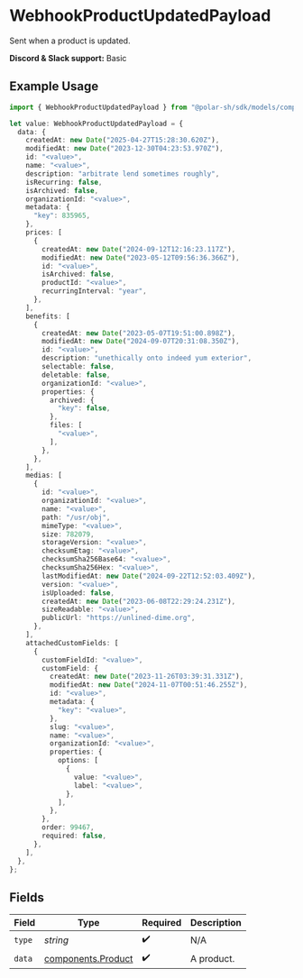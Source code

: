 # WebhookProductUpdatedPayload

Sent when a product is updated.

**Discord & Slack support:** Basic

## Example Usage

```typescript
import { WebhookProductUpdatedPayload } from "@polar-sh/sdk/models/components";

let value: WebhookProductUpdatedPayload = {
  data: {
    createdAt: new Date("2025-04-27T15:28:30.620Z"),
    modifiedAt: new Date("2023-12-30T04:23:53.970Z"),
    id: "<value>",
    name: "<value>",
    description: "arbitrate lend sometimes roughly",
    isRecurring: false,
    isArchived: false,
    organizationId: "<value>",
    metadata: {
      "key": 835965,
    },
    prices: [
      {
        createdAt: new Date("2024-09-12T12:16:23.117Z"),
        modifiedAt: new Date("2023-05-12T09:56:36.366Z"),
        id: "<value>",
        isArchived: false,
        productId: "<value>",
        recurringInterval: "year",
      },
    ],
    benefits: [
      {
        createdAt: new Date("2023-05-07T19:51:00.898Z"),
        modifiedAt: new Date("2024-09-07T20:31:08.350Z"),
        id: "<value>",
        description: "unethically onto indeed yum exterior",
        selectable: false,
        deletable: false,
        organizationId: "<value>",
        properties: {
          archived: {
            "key": false,
          },
          files: [
            "<value>",
          ],
        },
      },
    ],
    medias: [
      {
        id: "<value>",
        organizationId: "<value>",
        name: "<value>",
        path: "/usr/obj",
        mimeType: "<value>",
        size: 782079,
        storageVersion: "<value>",
        checksumEtag: "<value>",
        checksumSha256Base64: "<value>",
        checksumSha256Hex: "<value>",
        lastModifiedAt: new Date("2024-09-22T12:52:03.409Z"),
        version: "<value>",
        isUploaded: false,
        createdAt: new Date("2023-06-08T22:29:24.231Z"),
        sizeReadable: "<value>",
        publicUrl: "https://unlined-dime.org",
      },
    ],
    attachedCustomFields: [
      {
        customFieldId: "<value>",
        customField: {
          createdAt: new Date("2023-11-26T03:39:31.331Z"),
          modifiedAt: new Date("2024-11-07T00:51:46.255Z"),
          id: "<value>",
          metadata: {
            "key": "<value>",
          },
          slug: "<value>",
          name: "<value>",
          organizationId: "<value>",
          properties: {
            options: [
              {
                value: "<value>",
                label: "<value>",
              },
            ],
          },
        },
        order: 99467,
        required: false,
      },
    ],
  },
};
```

## Fields

| Field                                                    | Type                                                     | Required                                                 | Description                                              |
| -------------------------------------------------------- | -------------------------------------------------------- | -------------------------------------------------------- | -------------------------------------------------------- |
| `type`                                                   | *string*                                                 | :heavy_check_mark:                                       | N/A                                                      |
| `data`                                                   | [components.Product](../../models/components/product.md) | :heavy_check_mark:                                       | A product.                                               |